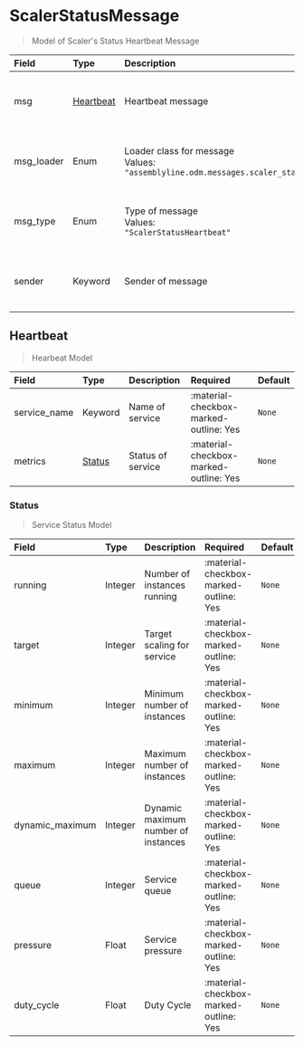 [comment]: # (AUTOGENERATED MARKDOWN CONTENT. UPDATES TO ODM DOCUMENTATION SHOULD BE DONE THROUGH ASSEMBLYLINE-BASE REPO!)
# ScalerStatusMessage
> Model of Scaler's Status Heartbeat Message

| Field | Type | Description | Required | Default |
| :--- | :--- | :--- | :--- | :--- |
| msg | [Heartbeat](assemblyline4_docs/odm/messages/scaler_status_heartbeat/#heartbeat) | Heartbeat message | :material-checkbox-marked-outline: Yes | `None` |
| msg_loader | Enum | Loader class for message<br>Values:<br>`"assemblyline.odm.messages.scaler_status_heartbeat.ScalerStatusMessage"` | :material-checkbox-marked-outline: Yes | `assemblyline.odm.messages.scaler_status_heartbeat.ScalerStatusMessage` |
| msg_type | Enum | Type of message<br>Values:<br>`"ScalerStatusHeartbeat"` | :material-checkbox-marked-outline: Yes | `ScalerStatusHeartbeat` |
| sender | Keyword | Sender of message | :material-checkbox-marked-outline: Yes | `None` |


[comment]: # (AUTOGENERATED MARKDOWN CONTENT. UPDATES TO ODM DOCUMENTATION SHOULD BE DONE THROUGH ASSEMBLYLINE-BASE REPO!)
## Heartbeat
> Hearbeat Model

| Field | Type | Description | Required | Default |
| :--- | :--- | :--- | :--- | :--- |
| service_name | Keyword | Name of service | :material-checkbox-marked-outline: Yes | `None` |
| metrics | [Status](assemblyline4_docs/odm/messages/scaler_status_heartbeat/#status) | Status of service | :material-checkbox-marked-outline: Yes | `None` |


[comment]: # (AUTOGENERATED MARKDOWN CONTENT. UPDATES TO ODM DOCUMENTATION SHOULD BE DONE THROUGH ASSEMBLYLINE-BASE REPO!)
### Status
> Service Status Model

| Field | Type | Description | Required | Default |
| :--- | :--- | :--- | :--- | :--- |
| running | Integer | Number of instances running | :material-checkbox-marked-outline: Yes | `None` |
| target | Integer | Target scaling for service | :material-checkbox-marked-outline: Yes | `None` |
| minimum | Integer | Minimum number of instances | :material-checkbox-marked-outline: Yes | `None` |
| maximum | Integer | Maximum number of instances | :material-checkbox-marked-outline: Yes | `None` |
| dynamic_maximum | Integer | Dynamic maximum number of instances | :material-checkbox-marked-outline: Yes | `None` |
| queue | Integer | Service queue | :material-checkbox-marked-outline: Yes | `None` |
| pressure | Float | Service pressure | :material-checkbox-marked-outline: Yes | `None` |
| duty_cycle | Float | Duty Cycle | :material-checkbox-marked-outline: Yes | `None` |



